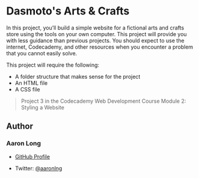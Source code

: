 # Dasmoto's Arts & Crafts

In this project, you’ll build a simple website for a fictional arts and crafts store using the tools on your own computer. This project will provide you with less guidance than previous projects. You should expect to use the internet, Codecademy, and other resources when you encounter a problem that you cannot easily solve.

This project will require the following:

  - A folder structure that makes sense for the project
  - An HTML file
  - A CSS file

> Project 3 in the Codecademy Web Development Course Module 2: Styling a Website

## Author

### Aaron Long

- [GitHub Profile](https://github.com/aaronlng/)

- Twitter: [@aaronlng](https://twitter.com/aaronlng)
